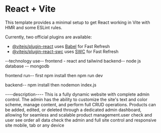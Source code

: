 # React + Vite

This template provides a minimal setup to get React working in Vite with HMR and some ESLint rules.

Currently, two official plugins are available:

- [@vitejs/plugin-react](https://github.com/vitejs/vite-plugin-react/blob/main/packages/plugin-react/README.md) uses [Babel](https://babeljs.io/) for Fast Refresh
- [@vitejs/plugin-react-swc](https://github.com/vitejs/vite-plugin-react-swc) uses [SWC](https://swc.rs/) for Fast Refresh

--technology use-- 
frontend - react and tailwind 
backend-- node js
database -- mongodb

frontend run-- first npm install
then npm run dev

backend-- npm install
then nodemon index.js

----description----
This is a fully dynamic website with complete admin control. The admin has the ability to customize the site's text and color scheme, manage content, and perform full CRUD operations. Products can be added, edited, or deleted through a dedicated admin dashboard, allowing for seamless and scalable product management.user check and user see order all data check the admin and full site control and responsive site mobile, tab or any device

